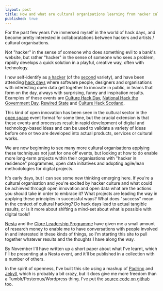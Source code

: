 ```yaml
--- 
layout: post
title: How and what are cultural organisations learning from hacker culture?
published: true
---
```


For the past few years I've immersed myself in the world of hack days, and become pretty interested in collaboratations between hackers and artists / cultural organisations.

Not "hacker" in the sense of someone who does something evil to a bank's website, but rather "hacker" in the sense of someone who sees a problem, rapidly develops a quick solution in a playful, creative way, often with technology.

I now self-identify as [a hacker](http://stef.io/hacks) (of the [second](http://paulgraham.com/gba.html) variety), and have been attending [hack days](http://en.wikipedia.org/wiki/Hackathon) where software people, designers and organisations with interesting open data get together to innovate in public, in teams that form on the day, always with surprising, funny and inspiration results. Examples of these events are [Culture Hack Day](http://culturehack.org.uk), [National Hack the Government Day](http://hacks.rewiredstate.org/events/nhtg12), [Rewired State](http://rewiredstate.org) and [Culture Hack Scotland](http://www.welcometosync.com/hack/).

This kind of open innovation has been seen in the cultural sector in the [open space](http://en.wikipedia.org/wiki/Open-space_meeting) event format for some time, but the crucial extension is that these events and processes result in rapid development of digital and technology-based ideas and can be used to validate a variety of ideas before one or two are developed into actual products, services or cultural works.

We are now beginning to see many more cultural organisations applying these techniques not just for one off events, but looking at how to do enable more long-term projects within their organisations with "hacker in residence" programmes, open data initiatives and adopting agile/lean methodologies for digital projects.

It's early days, but I can see some new thinking emerging here. If you're a cultural organisation and you're excited by hacker culture and what could be achieved through open innovation and open data what are the actions you should take in order to embrace it? What projects are leading the way in applying these principles in successful ways? What does "success" mean in the context of cultural hacking? Do hack days lead to actual tangible results, or is it more about shifting a mind-set about what is possible with digital tools?

[Nesta](http://nesta.org.uk) and the [Clore Leadership Programme](http://cloreleadership.org) have given me a small amount of research money to enable me to have conversations with people involved in and interested in these kinds of things, so I'm starting this site to pull together whatever results and the thoughts I have along the way. 

By November I'll have written up a short paper about what I've learnt, which I'll be presenting at a Nesta event, and it'll be published in a collection with a number of others.

In the spirit of openness, I've built this site using a mashup of [Padrino](http://padrinorb.com) and [Jekyll](http://jekyllrb.com/), which is probably a bit crazy, but it does give me more freedom than a Tumblr/Posterous/Wordpress thing. I've put the [source code on github](http://github.com/stefl/sketchingwithcode) too.